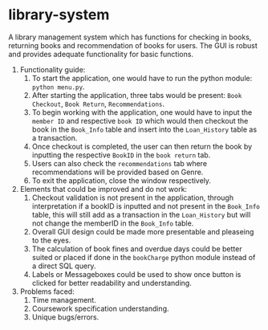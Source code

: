 # library-system

A library management system which has functions for checking in books, returning books and recommendation of books for users. The GUI is robust and provides adequate functionality for basic functions.

1. Functionality guide:
   1. To start the application, one would have to run the python module: `python menu.py`.
   2. After starting the application, three tabs would be present: `Book Checkout`, `Book Return`, `Recommendations`.
   3. To begin working with the application, one would have to input the `member ID` and respective `book ID` which would then checkout the book in the `Book_Info` table and insert into the `Loan_History` table as a transaction.
   4. Once checkout is completed, the user can then return the book by inputting the respective `BookID` in the `book return` tab.
   5. Users can also check the `recommendations` tab where recommendations will be provided based on Genre.
   6. To exit the application, close the window respectively.
2. Elements that could be improved and do not work:
   1. Checkout validation is not present in the application, through interpretation if a bookID is inputted and not present in the `Book_Info` table, this will still add as a transaction in the `Loan_History` but will not change the memberID in the `Book_Info` table.
   2. Overall GUI design could be made more presentable and pleaseing to the eyes.
   3. The calculation of book fines and overdue days could be better suited or placed if done in the `bookCharge` python module instead of a direct SQL query.
   4. Labels or Messageboxes could be used to show once button is clicked for better readability and understanding.
3. Problems faced:
   1. Time management.
   2. Coursework specification understanding.
   3. Unique bugs/errors.
